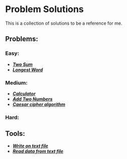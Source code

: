 # Problem Solutions

This is a collection of solutions to be a reference for me.
## Problems:
### Easy:
* [**_Two Sum_**](https://github.com/HazimAbuShihab/Problems-solving/tree/master/Two%20Sum)
* [**_Longest Word_**]()

### Medium:
* [**_Calculator_**](https://github.com/HazimAbuShihab/Problems-solving/tree/master/Calculator)
* [**_Add Two Numbers_**](https://github.com/HazimAbuShihab/Problems-solving/tree/master/Add%20Two%20Numbers)
* [**_Caesar cipher algorithm_**]()

### Hard:

## Tools:
* [**_Write on text file_**]()
* [**_Read data from text file_**]()
